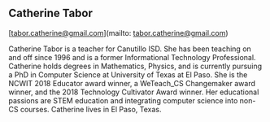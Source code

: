 ## Catherine  Tabor[tabor.catherine@gmail.com](mailto: tabor.catherine@gmail.com)Catherine Tabor is a teacher for Canutillo ISD.  She has been teaching on and off since 1996 and is a former Informational Technology Professional.  Catherine holds degrees in Mathematics, Physics, and is currently pursuing a PhD in Computer Science at University of Texas at El Paso.  She is the NCWIT 2018 Educator award winner, a WeTeach_CS Changemaker award winner, and the 2018 Technology Cultivator Award winner.  Her educational passions are STEM education and integrating computer science into non-CS courses.  Catherine lives in El Paso, Texas.